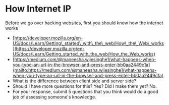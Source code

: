 # How Internet IP

Before we go over hacking websites, first you should know how the internet works

* [https://developer.mozilla.org/en-US/docs/Learn/Getting\_started\_with\_the\_web/How\_the\_Web\_works](https://developer.mozilla.org/en-US/docs/Learn/Getting_started_with_the_web/How_the_Web_works)
* [https://medium.com/@maneesha.wijesinghe1/what-happens-when-you-type-an-url-in-the-browser-and-press-enter-bb0aa2449c1a](mailto:https://medium.com/@maneesha.wijesinghe1/what-happens-when-you-type-an-url-in-the-browser-and-press-enter-bb0aa2449c1a)
* What is the difference between client side and server side?
* Should I have more questions for this? Yes? Did I make them yet? No.
* For your response, submit 5 questions that you think would do a good job of assessing someone's knowledge.

